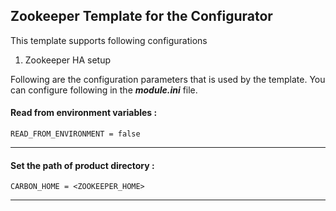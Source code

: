 Zookeeper Template for the Configurator
-------------------------------------------------------------------------------------

This template supports following configurations

1. Zookeeper HA setup

Following are the configuration parameters that is used by the template.
You can configure following in the ***module.ini*** file.

#### Read from environment variables :


    READ_FROM_ENVIRONMENT = false
 

-------------------------------------------------------------------------------------

#### Set the path of product directory :

    CARBON_HOME = <ZOOKEEPER_HOME>

---


